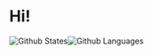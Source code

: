 # Hi!
![Github States](https://github-readme-stats.vercel.app/api?username=sean-7777&count_private=true&show_icons=true&theme=tokyonight&hide_border=true&border_radius=50&include_all_commits=true)![Github Languages](https://github-readme-stats.vercel.app/api/top-langs/?username=sean-7777&langs_count=7)
